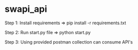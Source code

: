 # swapi_api

Step 1: Install requirements => pip install -r requirements.txt

Step 2: Run start.py file => python start.py

Step 3: Using provided postman collection can consume API's

